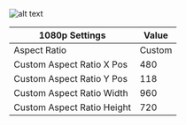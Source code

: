 ![alt text](https://i.imgur.com/d7SvD1e.png)

1080p Settings | Value
--- | ---
Aspect Ratio | Custom
Custom Aspect Ratio X Pos | 480
Custom Aspect Ratio Y Pos | 118
Custom Aspect Ratio Width | 960
Custom Aspect Ratio Height | 720
